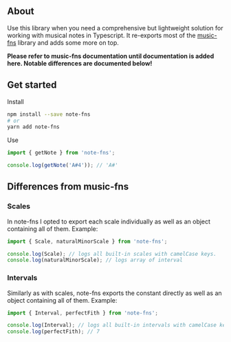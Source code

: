 ## About

Use this library when you need a comprehensive but lightweight solution for working with musical notes in Typescript. It re-exports most of the [music-fns](https://github.com/madewithlove/music-fns) library and adds some more on top.

**Please refer to music-fns documentation until documentation is added here. Notable differences are documented below!**

## Get started

Install

```bash
npm install --save note-fns
# or
yarn add note-fns
```

Use

```typescript
import { getNote } from 'note-fns';

console.log(getNote('A#4')); // 'A#'
```

## Differences from music-fns

### Scales

In note-fns I opted to export each scale individually as well as an object containing all of them. Example:

```typescript
import { Scale, naturalMinorScale } from 'note-fns';

console.log(Scale); // logs all built-in scales with camelCase keys.
console.log(naturalMinorScale); // logs array of interval
```

### Intervals

Similarly as with scales, note-fns exports the constant directly as well as an object containing all of them. Example:

```typescript
import { Interval, perfectFith } from 'note-fns';

console.log(Interval); // logs all built-in intervals with camelCase keys.
console.log(perfectFith); // 7
```
